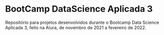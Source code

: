 # BootCamp DataScience Aplicada 3

Repositório para projetos desenvolvidos durante o Bootcamp Data Science Aplicada 3, 
feito na Alura, de novembro de 2021 a fevereiro de 2022.
